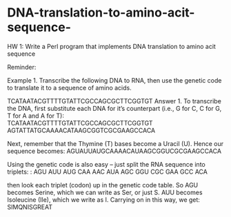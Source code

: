 # DNA-translation-to-amino-acit-sequence-
HW 1: Write a Perl program that implements DNA translation to amino acit sequence 

Reminder: 
 
Example 1.  Transcribe the following DNA to RNA, then use the genetic code to translate it to a sequence of amino acids. 
 
 TCATAATACGTTTTGTATTCGCCAGCGCTTCGGTGT 
 Answer 1.  To transcribe the DNA, first substitute each DNA for it’s counterpart (i.e., G for C, C for G, T for A and A for T):    
 TCATAATACGTTTTGTATTCGCCAGCGCTTCGGTGT 
 AGTATTATGCAAAACATAAGCGGTCGCGAAGCCACA  
 
 Next, remember that the Thymine (T) bases become a Uracil (U). Hence our sequence becomes: 
 AGUAUUAUGCAAAACAUAAGCGGUCGCGAAGCCACA 
 
 Using the genetic code is also easy – just split the RNA sequence into triplets: : 
 AGU  AUU  AUG  CAA  AAC  AUA  AGC  GGU  CGC  GAA  GCC  ACA
 
 then look each triplet (codon) up in the genetic code table. So AGU becomes Serine, which we can write as Ser, or  just S. AUU becomes Isoleucine (Ile), which we write as I. Carrying on in this way, we get:  
 SIMQNISGREAT 
 
 
 
 
 
 
 
